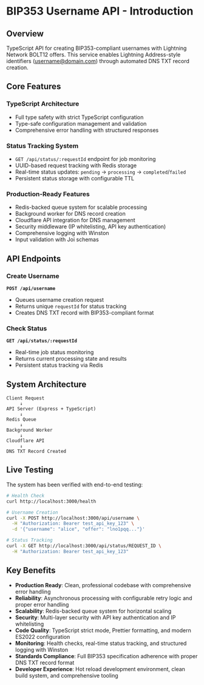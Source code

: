 # BIP353 Username API - Introduction

## Overview

TypeScript API for creating BIP353-compliant usernames with Lightning Network BOLT12 offers. This service enables Lightning Address-style identifiers (username@domain.com) through automated DNS TXT record creation.

## Core Features

### TypeScript Architecture

- Full type safety with strict TypeScript configuration
- Type-safe configuration management and validation
- Comprehensive error handling with structured responses

### Status Tracking System

- `GET /api/status/:requestId` endpoint for job monitoring
- UUID-based request tracking with Redis storage
- Real-time status updates: `pending` → `processing` → `completed`/`failed`
- Persistent status storage with configurable TTL

### Production-Ready Features

- Redis-backed queue system for scalable processing
- Background worker for DNS record creation
- Cloudflare API integration for DNS management
- Security middleware (IP whitelisting, API key authentication)
- Comprehensive logging with Winston
- Input validation with Joi schemas

## API Endpoints

### Create Username

**`POST /api/username`**

- Queues username creation request
- Returns unique `requestId` for status tracking
- Creates DNS TXT record with BIP353-compliant format

### Check Status

**`GET /api/status/:requestId`**

- Real-time job status monitoring
- Returns current processing state and results
- Persistent status tracking via Redis

## System Architecture

```
Client Request
     ↓
API Server (Express + TypeScript)
     ↓
Redis Queue
     ↓
Background Worker
     ↓
Cloudflare API
     ↓
DNS TXT Record Created
```

## Live Testing

The system has been verified with end-to-end testing:

```bash
# Health Check
curl http://localhost:3000/health

# Username Creation
curl -X POST http://localhost:3000/api/username \
  -H "Authorization: Bearer test_api_key_123" \
  -d '{"username": "alice", "offer": "lno1pqq..."}'

# Status Tracking
curl -X GET http://localhost:3000/api/status/REQUEST_ID \
  -H "Authorization: Bearer test_api_key_123"

```

## Key Benefits

- **Production Ready**: Clean, professional codebase with comprehensive error handling
- **Reliability**: Asynchronous processing with configurable retry logic and proper error handling
- **Scalability**: Redis-backed queue system for horizontal scaling
- **Security**: Multi-layer security with API key authentication and IP whitelisting
- **Code Quality**: TypeScript strict mode, Prettier formatting, and modern ES2022 configuration
- **Monitoring**: Health checks, real-time status tracking, and structured logging with Winston
- **Standards Compliance**: Full BIP353 specification adherence with proper DNS TXT record format
- **Developer Experience**: Hot reload development environment, clean build system, and comprehensive tooling
